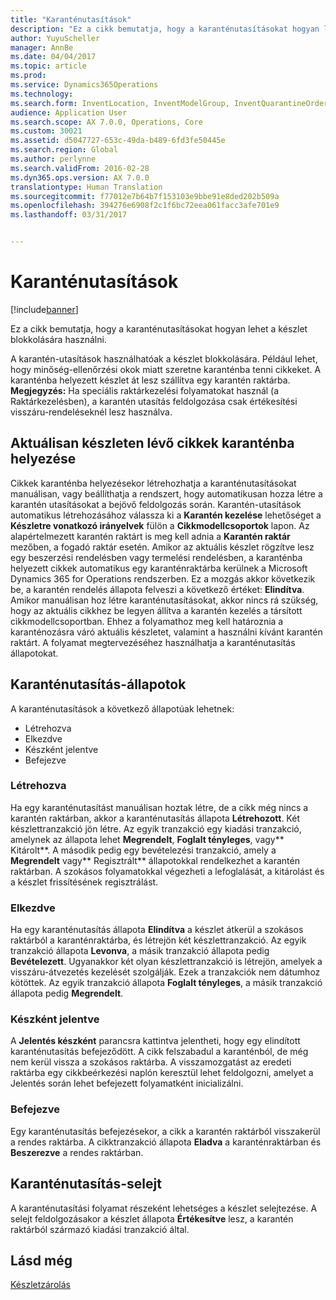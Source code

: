 ```yaml
---
title: "Karanténutasítások"
description: "Ez a cikk bemutatja, hogy a karanténutasításokat hogyan lehet a készlet blokkolására használni."
author: YuyuScheller
manager: AnnBe
ms.date: 04/04/2017
ms.topic: article
ms.prod: 
ms.service: Dynamics365Operations
ms.technology: 
ms.search.form: InventLocation, InventModelGroup, InventQuarantineOrder, InventQuarantineParmEnd, InventQuarantineParmReportFinished, InventQuarantineParmStartUp, InventTrans
audience: Application User
ms.search.scope: AX 7.0.0, Operations, Core
ms.custom: 30021
ms.assetid: d5047727-653c-49da-b489-6fd3fe50445e
ms.search.region: Global
ms.author: perlynne
ms.search.validFrom: 2016-02-28
ms.dyn365.ops.version: AX 7.0.0
translationtype: Human Translation
ms.sourcegitcommit: f77012e7b64b7f153103e9bbe91e8ded202b509a
ms.openlocfilehash: 394276e6908f2c1f6bc72eea061facc3afe701e9
ms.lasthandoff: 03/31/2017


---
```


# <a name="quarantine-orders"></a>Karanténutasítások

[!include[banner](../includes/banner.md)]


Ez a cikk bemutatja, hogy a karanténutasításokat hogyan lehet a készlet blokkolására használni. 

A karantén-utasítások használhatóak a készlet blokkolására. Például lehet, hogy minőség-ellenőrzési okok miatt szeretne karanténba tenni cikkeket. A karanténba helyezett készlet át lesz szállítva egy karantén raktárba. **Megjegyzés:** Ha speciális raktárkezelési folyamatokat használ (a Raktárkezelésben), a karantén utasítás feldolgozása csak értékesítési visszáru-rendeléseknél lesz használva.

## <a name="quarantine-onhand-inventory-items"></a>Aktuálisan készleten lévő cikkek karanténba helyezése
Cikkek karanténba helyezésekor létrehozhatja a karanténutasításokat manuálisan, vagy beállíthatja a rendszert, hogy automatikusan hozza létre a karantén utasításokat a bejövő feldolgozás során. Karantén-utasítások automatikus létrehozásához válassza ki a **Karantén kezelése** lehetőséget a **Készletre vonatkozó irányelvek** fülön a **Cikkmodellcsoportok** lapon. Az alapértelmezett karantén raktárt is meg kell adnia a **Karantén raktár** mezőben, a fogadó raktár esetén. Amikor az aktuális készlet rögzítve lesz egy beszerzési rendelésben vagy termelési rendelésben, a karanténba helyezett cikkek automatikus egy karanténraktárba kerülnek a Microsoft Dynamics 365 for Operations rendszerben. Ez a mozgás akkor következik be, a karantén rendelés állapota felveszi a következő értéket: **Elindítva**. Amikor manuálisan hoz létre karanténutasításokat, akkor nincs rá szükség, hogy az aktuális cikkhez be legyen állítva a karantén kezelés a társított cikkmodellcsoportban. Ehhez a folyamathoz meg kell határoznia a karanténozásra váró aktuális készletet, valamint a használni kívánt karantén raktárt. A folyamat megtervezéséhez használhatja a karanténutasítás állapotokat.

## <a name="quarantine-order-statuses"></a>Karanténutasítás-állapotok
A karanténutasítások a következő állapotúak lehetnek:

-   Létrehozva
-   Elkezdve
-   Készként jelentve
-   Befejezve

### <a name="created"></a>Létrehozva

Ha egy karanténutasítást manuálisan hoztak létre, de a cikk még nincs a karantén raktárban, akkor a karanténutasítás állapota **Létrehozott**. Két készlettranzakció jön létre. Az egyik tranzakció egy kiadási tranzakció, amelynek az állapota lehet **Megrendelt**, **Foglalt tényleges**, vagy** Kitárolt**. A második pedig egy bevételezési tranzakció, amely a **Megrendelt** vagy** Regisztrált** állapotokkal rendelkezhet a karantén raktárban. A szokásos folyamatokkal végezheti a lefoglalását, a kitárolást és a készlet frissítésének regisztrálást.

### <a name="started"></a>Elkezdve

Ha egy karanténutasítás állapota **Elindítva** a készlet átkerül a szokásos raktárból a karanténraktárba, és létrejön két készlettranzakció. Az egyik tranzakció állapota **Levonva**, a másik tranzakció állapota pedig **Bevételezett**. Ugyanakkor két olyan készlettranzakció is létrejön, amelyek a visszáru-átvezetés kezelését szolgálják. Ezek a tranzakciók nem dátumhoz kötöttek. Az egyik tranzakció állapota **Foglalt tényleges**, a másik tranzakció állapota pedig **Megrendelt**.

### <a name="reported-as-finished"></a>Készként jelentve

A **Jelentés készként** parancsra kattintva jelentheti, hogy egy elindított karanténutasítás befejeződött. A cikk felszabadul a karanténból, de még nem kerül vissza a szokásos raktárba. A visszamozgatást az eredeti raktárba egy cikkbeérkezési naplón keresztül lehet feldolgozni, amelyet a Jelentés során lehet befejezett folyamatként inicializálni.

### <a name="ended"></a>Befejezve

Egy karanténutasítás befejezésekor, a cikk a karantén raktárból visszakerül a rendes raktárba. A cikktranzakció állapota **Eladva** a karanténraktárban és **Beszerezve** a rendes raktárban.

## <a name="quarantine-order-scrap"></a>Karanténutasítás-selejt
A karanténutasítási folyamat részeként lehetséges a készlet selejtezése. A selejt feldolgozásakor a készlet állapota **Értékesítve** lesz, a karantén raktárból származó kiadási tranzakció által.

<a name="see-also"></a>Lásd még
--------

[Készletzárolás](inventory-blocking.md)




